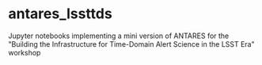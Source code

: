 # antares_lssttds
Jupyter notebooks implementing a mini version of ANTARES for the "Building the Infrastructure for Time-Domain Alert Science in the LSST Era" workshop


